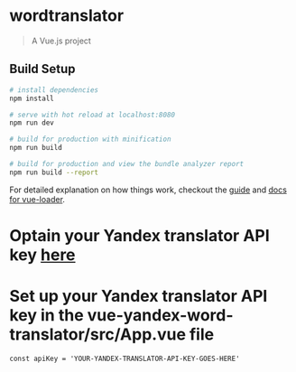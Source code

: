 # wordtranslator

> A Vue.js project

## Build Setup

``` bash
# install dependencies
npm install

# serve with hot reload at localhost:8080
npm run dev

# build for production with minification
npm run build

# build for production and view the bundle analyzer report
npm run build --report
```

For detailed explanation on how things work, checkout the [guide](http://vuejs-templates.github.io/webpack/) and [docs for vue-loader](http://vuejs.github.io/vue-loader).


# Optain your Yandex translator API key [here](https://tech.yandex.com/translate)

# Set up your Yandex translator API key in the vue-yandex-word-translator/src/App.vue file

    const apiKey = 'YOUR-YANDEX-TRANSLATOR-API-KEY-GOES-HERE'



